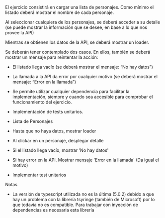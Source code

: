 El ejercicio consistirá en cargar una lista de personajes. Como mínimo el listado deberá mostrar el nombre de cada personaje.

Al seleccionar cualquiera de los personajes, se deberá acceder a su detalle (se puede mostrar la información que se desee, en base a lo que
nos provee la API)

Mientras se obtienen los datos de la API, se deberá mostrar un loader.

Se deberán tener contemplado dos casos. En ellos, también se deberá mostrar un mensaje para reintentar la acción:

- El listado llega vacío (se deberá mostrar el mensaje: “No hay datos”)
- La llamada a la API da error por cualquier motivo (se deberá mostrar el mensaje: “Error en la llamada”)
- Se permite utilizar cualquier dependencia para facilitar la implementación, siempre y cuando sea accesible para comprobar el funcionamiento del ejercicio.
- Implementación de tests unitarios.


- Lista de Personajes 
- Hasta que no haya datos, mostrar loader
- Al clickar en un personaje, desplegar detalle
- Si el listado llega vacío, mostrar 'No hay datos'
- Si hay error en la API. Mostrar mensaje 'Error en la llamada' (Da igual el motivo)
- Implementar test unitarios

Notas
- La versión de typescript utilizada no es la última (5.0.2) debido a que hay un problema con la librería tsyringe (también de Microsoft) por lo que todavía no es compatible. Para trabajar con inyección de dependencias es necesaria esta librería